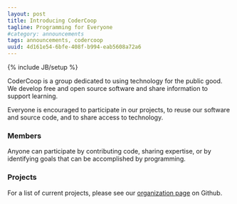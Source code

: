 ```yaml
---
layout: post
title: Introducing CoderCoop
tagline: Programming for Everyone
#category: announcements
tags: announcements, codercoop
uuid: 4d161e54-6bfe-408f-b994-eab5608a72a6
---
```

{% include JB/setup %}

CoderCoop is a group dedicated to using technology for the public good. We develop free and open source software and share information to support learning. 

Everyone is encouraged to participate in our projects, to reuse our software and source code, and to share access to technology.

<!--more-->

### Members
Anyone can participate by contributing code, sharing expertise, or by identifying goals that can be accomplished by programming.

### Projects
For a list of current projects, please see our [organization page](https://github.com/codercoop) on Github.

